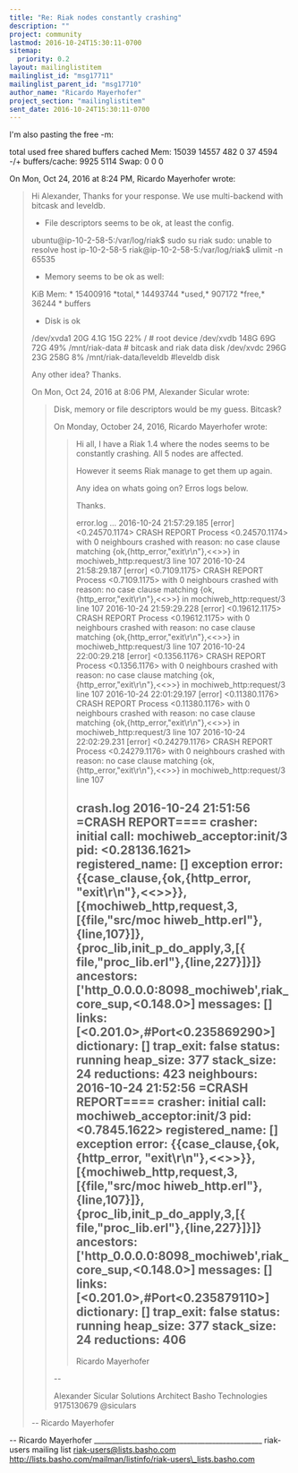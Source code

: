 ```yaml
---
title: "Re: Riak nodes constantly crashing"
description: ""
project: community
lastmod: 2016-10-24T15:30:11-0700
sitemap:
  priority: 0.2
layout: mailinglistitem
mailinglist_id: "msg17711"
mailinglist_parent_id: "msg17710"
author_name: "Ricardo Mayerhofer"
project_section: "mailinglistitem"
sent_date: 2016-10-24T15:30:11-0700
---
```



I'm also pasting the free -m:

 total used free shared buffers cached
Mem: 15039 14557 482 0 37 4594
-/+ buffers/cache: 9925 5114
Swap: 0 0 0

On Mon, Oct 24, 2016 at 8:24 PM, Ricardo Mayerhofer 
wrote:

> Hi Alexander,
> Thanks for your response. We use multi-backend with bitcask and leveldb.
>
> - File descriptors seems to be ok, at least the config.
>
> ubuntu@ip-10-2-58-5:/var/log/riak$ sudo su riak
> sudo: unable to resolve host ip-10-2-58-5
> riak@ip-10-2-58-5:/var/log/riak$ ulimit -n
> 65535
>
> - Memory seems to be ok as well:
>
> KiB Mem: \* 15400916 \*total,\* 14493744 \*used,\* 907172 \*free,\* 36244 \*
> buffers
>
> - Disk is ok
>
> /dev/xvda1 20G 4.1G 15G 22% / # root device
> /dev/xvdb 148G 69G 72G 49% /mnt/riak-data # bitcask and riak
> data disk
> /dev/xvdc 296G 23G 258G 8% /mnt/riak-data/leveldb #leveldb disk
>
> Any other idea? Thanks.
>
> On Mon, Oct 24, 2016 at 8:06 PM, Alexander Sicular 
> wrote:
>
>> Disk, memory or file descriptors would be my guess. Bitcask?
>>
>>
>> On Monday, October 24, 2016, Ricardo Mayerhofer 
>> wrote:
>>
>>> Hi all,
>>> I have a Riak 1.4 where the nodes seems to be constantly crashing. All 5
>>> nodes are affected.
>>>
>>> However it seems Riak manage to get them up again.
>>>
>>> Any idea on whats going on? Erros logs below.
>>>
>>> Thanks.
>>>
>>> error.log
>>> ...
>>> 2016-10-24 21:57:29.185 [error] <0.24570.1174> CRASH REPORT Process
>>> <0.24570.1174> with 0 neighbours crashed with reason: no case clause
>>> matching {ok,{http\_error,"exit\r\n"},<<>>} in mochiweb\_http:request/3
>>> line 107
>>> 2016-10-24 21:58:29.187 [error] <0.7109.1175> CRASH REPORT Process
>>> <0.7109.1175> with 0 neighbours crashed with reason: no case clause
>>> matching {ok,{http\_error,"exit\r\n"},<<>>} in mochiweb\_http:request/3
>>> line 107
>>> 2016-10-24 21:59:29.228 [error] <0.19612.1175> CRASH REPORT Process
>>> <0.19612.1175> with 0 neighbours crashed with reason: no case clause
>>> matching {ok,{http\_error,"exit\r\n"},<<>>} in mochiweb\_http:request/3
>>> line 107
>>> 2016-10-24 22:00:29.218 [error] <0.1356.1176> CRASH REPORT Process
>>> <0.1356.1176> with 0 neighbours crashed with reason: no case clause
>>> matching {ok,{http\_error,"exit\r\n"},<<>>} in mochiweb\_http:request/3
>>> line 107
>>> 2016-10-24 22:01:29.197 [error] <0.11380.1176> CRASH REPORT Process
>>> <0.11380.1176> with 0 neighbours crashed with reason: no case clause
>>> matching {ok,{http\_error,"exit\r\n"},<<>>} in mochiweb\_http:request/3
>>> line 107
>>> 2016-10-24 22:02:29.231 [error] <0.24279.1176> CRASH REPORT Process
>>> <0.24279.1176> with 0 neighbours crashed with reason: no case clause
>>> matching {ok,{http\_error,"exit\r\n"},<<>>} in mochiweb\_http:request/3
>>> line 107
>>>
>>> crash.log
>>> 2016-10-24 21:51:56 =CRASH REPORT====
>>> crasher:
>>> initial call: mochiweb\_acceptor:init/3
>>> pid: <0.28136.1621>
>>> registered\_name: []
>>> exception error: {{case\_clause,{ok,{http\_error,
>>> "exit\r\n"},<<>>}},[{mochiweb\_http,request,3,[{file,"src/moc
>>> hiweb\_http.erl"},{line,107}]},{proc\_lib,init\_p\_do\_apply,3,[{
>>> file,"proc\_lib.erl"},{line,227}]}]}
>>> ancestors: ['http\_0.0.0.0:8098\_mochiweb',riak\_core\_sup,<0.148.0>]
>>> messages: []
>>> links: [<0.201.0>,#Port<0.235869290>]
>>> dictionary: []
>>> trap\_exit: false
>>> status: running
>>> heap\_size: 377
>>> stack\_size: 24
>>> reductions: 423
>>> neighbours:
>>> 2016-10-24 21:52:56 =CRASH REPORT====
>>> crasher:
>>> initial call: mochiweb\_acceptor:init/3
>>> pid: <0.7845.1622>
>>> registered\_name: []
>>> exception error: {{case\_clause,{ok,{http\_error,
>>> "exit\r\n"},<<>>}},[{mochiweb\_http,request,3,[{file,"src/moc
>>> hiweb\_http.erl"},{line,107}]},{proc\_lib,init\_p\_do\_apply,3,[{
>>> file,"proc\_lib.erl"},{line,227}]}]}
>>> ancestors: ['http\_0.0.0.0:8098\_mochiweb',riak\_core\_sup,<0.148.0>]
>>> messages: []
>>> links: [<0.201.0>,#Port<0.235879110>]
>>> dictionary: []
>>> trap\_exit: false
>>> status: running
>>> heap\_size: 377
>>> stack\_size: 24
>>> reductions: 406
>>> --
>>> Ricardo Mayerhofer
>>>
>>
>>
>> --
>>
>>
>> Alexander Sicular
>> Solutions Architect
>> Basho Technologies
>> 9175130679
>> @siculars
>>
>>
>
>
> --
> Ricardo Mayerhofer
>



-- 
Ricardo Mayerhofer
\_\_\_\_\_\_\_\_\_\_\_\_\_\_\_\_\_\_\_\_\_\_\_\_\_\_\_\_\_\_\_\_\_\_\_\_\_\_\_\_\_\_\_\_\_\_\_
riak-users mailing list
riak-users@lists.basho.com
http://lists.basho.com/mailman/listinfo/riak-users\_lists.basho.com

